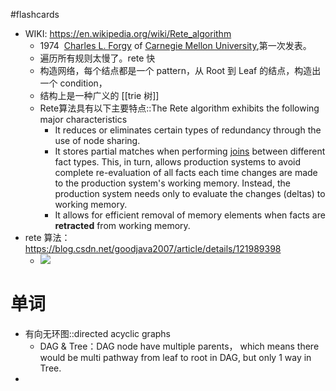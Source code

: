 #flashcards 

- WIKI: https://en.wikipedia.org/wiki/Rete_algorithm
	- 1974  [Charles L. Forgy](https://en.wikipedia.org/wiki/Charles_Forgy "Charles Forgy") of [Carnegie Mellon University](https://en.wikipedia.org/wiki/Carnegie_Mellon_University "Carnegie Mellon University"),第一次发表。
	- 遍历所有规则太慢了。rete 快
	- 构造网络，每个结点都是一个 pattern，从 Root 到 Leaf 的结点，构造出一个 condition，
	- 结构上是一种广义的 [[trie 树]]
	- Rete算法具有以下主要特点::The Rete algorithm exhibits the following major characteristics <!--SR:!2023-02-22-11-46,2.5,250-->
		- It reduces or eliminates certain types of redundancy through the use of node sharing.
		- It stores partial matches when performing [joins](https://en.wikipedia.org/wiki/Logical_conjunction "Logical conjunction") between different fact types. This, in turn, allows production systems to avoid complete re-evaluation of all facts each time changes are made to the production system's working memory. Instead, the production system needs only to evaluate the changes (deltas) to working memory.
		- It allows for efficient removal of memory elements when facts are **retracted** from working memory.
- rete 算法： https://blog.csdn.net/goodjava2007/article/details/121989398
	- ![](note/files/Pasted%20image%2020230217125601.png)


# 单词
- 有向无环图::directed acyclic graphs <!--SR:!2023-02-22-11-46,2.5,250-->
	- DAG & Tree：DAG node have multiple parents， which means there would be multi pathway from leaf to root in DAG, but only 1 way in Tree.
- 